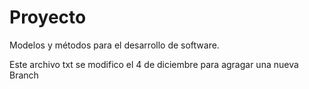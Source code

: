 # Proyecto
Modelos y métodos para el desarrollo de software.


Este archivo txt se modifico el 4 de diciembre para agragar una nueva Branch
